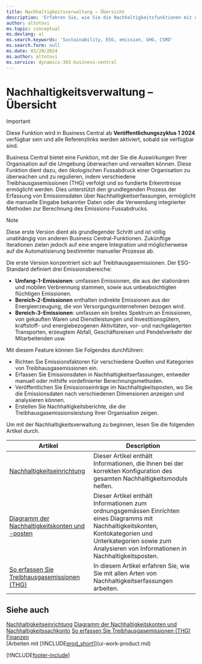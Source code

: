 ```yaml
---
title: Nachhaltigkeitsverwaltung – Übersicht
description: 'Erfahren Sie, wie Sie die Nachhaltigkeitsfunktionen mit den aufgeführten Informationen und Ressourcen verwalten.'
author: altotovi
ms.topic: conceptual
ms.devlang: al
ms.search.keywords: 'Sustainability, ESG, emission, GHG, CSRD'
ms.search.form: null
ms.date: 03/29/2024
ms.author: altotovi
ms.service: dynamics-365-business-central
---
```


# <a name="sustainability-management-overview"></a>Nachhaltigkeitsverwaltung – Übersicht

>[!IMPORTANT]
>Diese Funktion wird in Business Central ab **Veröffentlichungszyklus 1 2024** verfügbar sein und alle Referenzlinks werden aktiviert, sobald sie verfügbar sind.

Business Central bietet eine Funktion, mit der Sie die Auswirkungen Ihrer Organisation auf die Umgebung überwachen und verwalten können. Diese Funktion dient dazu, den ökologischen Fussabdruck einer Organisation zu überwachen und zu regulieren, indem verschiedene Treibhausgasemissionen (THG) verfolgt und so fundierte Erkenntnisse ermöglicht werden. Dies unterstützt den grundlegenden Prozess der Erfassung von Emissionsdaten über Nachhaltigkeitserfassungen, ermöglicht die manuelle Eingabe bekannter Daten oder die Verwendung integrierter Methoden zur Berechnung des Emissions-Fussabdrucks. 

>[!NOTE]
>Diese erste Version dient als grundlegender Schritt und ist völlig unabhängig von anderen Business Central-Funktionen. Zukünftige Iterationen zielen jedoch auf eine engere Integration und möglicherweise auf die Automatisierung bestimmter manueller Prozesse ab.

Die erste Version konzentriert sich auf Treibhausgasemissionen. Der ESG-Standard definiert drei Emissionsbereiche:  

- **Umfang-1-Emissionen**: umfassen Emissionen, die aus der stationären und mobilen Verbrennung stammen, sowie aus unbeabsichtigten flüchtigen Emissionen.  
- **Bereich-2-Emissionen** enthalten indirekte Emissionen aus der Energieerzeugung, die von Versorgungsunternehmen bezogen wird.   
- **Bereich-3-Emissionen**: umfassen ein breites Spektrum an Emissionen, von gekauften Waren und Dienstleistungen und Investitionsgütern, kraftstoff- und energiebezogenen Aktivitäten, vor- und nachgelagerten Transporten, erzeugtem Abfall, Geschäftsreisen und Pendelverkehr der Mitarbeitenden usw. 

Mit diesem Feature können Sie Folgendes durchführen:   

- Richten Sie Emissionsfaktoren für verschiedene Quellen und Kategorien von Treibhausgasemissionen ein. 
- Erfassen Sie Emissionsdaten in Nachhaltigkeitserfassungen, entweder manuell oder mithilfe vordefinierter Berechnungsmethoden.  
- Veröffentlichen Sie Emissionseinträge im Nachhaltigkeitsposten, wo Sie die Emissionsdaten nach verschiedenen Dimensionen anzeigen und analysieren können. 
- Erstellen Sie Nachhaltigkeitsberichte, die die Treibhausgasemissionsleistung Ihrer Organisation zeigen.

Um mit der Nachhaltigkeitsverwaltung zu beginnen, lesen Sie die folgenden Artikel durch.  

|  Artikel  |  Description  |  
|--------|--------------| 
|[Nachhaltigkeitseinrichtung](finance-sustainability-setup.md) | Dieser Artikel enthält Informationen, die Ihnen bei der korrekten Konfiguration des gesamten Nachhaltigkeitsmoduls helfen. |
|[Diagramm der Nachhaltigkeitskonten und -posten](finance-sustainability-accounts-ledger.md) | Dieser Artikel enthält Informationen zum ordnungsgemässen Einrichten eines Diagramms mit Nachhaltigkeitskonten, Kontokategorien und Unterkategorien sowie zum Analysieren von Informationen in Nachhaltigkeitsposten. |
|[So erfassen Sie Treibhausgasemissionen (THG)](finance-sustainability-journal.md) | In diesem Artikel erfahren Sie, wie Sie mit allen Arten von Nachhaltigkeitserfassungen arbeiten. |


## <a name="see-also"></a>Siehe auch
[Nachhaltigkeitseinrichtung](finance-sustainability-setup.md) 
[Diagramm der Nachhaltigkeitskonten und Nachhaltigkeitssachkonto](finance-sustainability-accounts-ledger.md) 
[So erfassen Sie Treibhausgasemissionen (THG)](finance-sustainability-journal.md)
[Finanzen](finance.md)  
[Arbeiten mit [!INCLUDE[prod_short](includes/prod_short.md)]](ui-work-product.md)


[!INCLUDE[footer-include](includes/footer-banner.md)]
